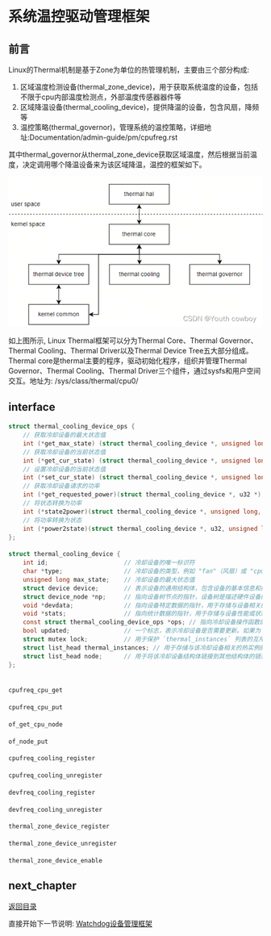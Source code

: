 # 系统温控驱动管理框架

## 前言

Linux的Thermal机制是基于Zone为单位的热管理机制，主要由三个部分构成:

1. 区域温度检测设备(thermal_zone_device)，用于获取系统温度的设备，包括不限于cpu内部温度检测点，外部温度传感器器件等
2. 区域降温设备(thermal_cooling_device)，提供降温的设备，包含风扇，降频等
3. 温控策略(thermal_governor)，管理系统的温控策略，详细地址:Documentation/admin-guide/pm/cpufreg.rst

其中thermal_governor从thermal_zone_device获取区域温度，然后根据当前温度，决定调用哪个降温设备来为该区域降温，温控的框架如下。

![image](./image/ch03-14-01.png)

如上图所示, Linux Thermal框架可以分为Thermal Core、Thermal Governor、Thermal Cooling、Thermal Driver以及Thermal Device Tree五大部分组成。Thermal core是thermal主要的程序，驱动初始化程序，组织并管理Thermal Governor、Thermal Cooling、Thermal Driver三个组件，通过sysfs和用户空间交互。地址为: /sys/class/thermal/cpu0/

## interface

```c
struct thermal_cooling_device_ops {
    // 获取冷却设备的最大状态值
    int (*get_max_state) (struct thermal_cooling_device *, unsigned long *);
    // 获取冷却设备的当前状态值
    int (*get_cur_state) (struct thermal_cooling_device *, unsigned long *);
    // 设置冷却设备的当前状态值
    int (*set_cur_state) (struct thermal_cooling_device *, unsigned long);
    // 获取冷却设备请求的功率
    int (*get_requested_power)(struct thermal_cooling_device *, u32 *);
    // 将状态转换为功率
    int (*state2power)(struct thermal_cooling_device *, unsigned long, u32 *);
    // 将功率转换为状态
    int (*power2state)(struct thermal_cooling_device *, u32, unsigned long *);
};

struct thermal_cooling_device {
    int id;                     // 冷却设备的唯一标识符
    char *type;                 // 冷却设备的类型，例如 "fan"（风扇）或 "cpufreq"（CPU频率调整）
    unsigned long max_state;    // 冷却设备的最大状态值
    struct device device;       // 表示设备的通用结构体，包含设备的基本信息和操作函数
    struct device_node *np;     // 指向设备树节点的指针，设备树是描述硬件设备的树形数据结构
    void *devdata;              // 指向设备特定数据的指针，用于存储与设备相关的私有数据
    void *stats;                // 指向统计数据的指针，用于存储与设备性能或状态相关的统计信息
    const struct thermal_cooling_device_ops *ops; // 指向冷却设备操作函数的指针，这些函数定义了如何控制和查询冷却设备的状态
    bool updated;               // 一个标志，表示冷却设备是否需要更新。如果为 `true`，则表示设备不需要更新；如果为 `false`，则表示设备需要更新
    struct mutex lock;          // 用于保护 `thermal_instances` 列表的互斥锁，防止并发访问冲突
    struct list_head thermal_instances; // 用于存储与该冷却设备相关的热实例的链表头
    struct list_head node;      // 用于将该冷却设备结构体链接到其他结构体的链表节点
};


cpufreq_cpu_get

cpufreq_cpu_put

of_get_cpu_node

of_node_put

cpufreq_cooling_register

cpufreq_cooling_unregister

devfreq_cooling_register

devfreq_cooling_unregister

thermal_zone_device_register

thermal_zone_device_unregister

thermal_zone_device_enable
```

## next_chapter

[返回目录](../README.md)

直接开始下一节说明: [Watchdog设备管理框架](./ch03-15.wdt.md)
